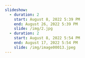 ```yaml
---
slideshow:
  - duration: 2
    start: August 8, 2022 5:39 PM
    end: August 26, 2022 5:39 PM
    slide: /img/2.jpg
  - duration: 2
    start: August 8, 2022 5:54 PM
    end: August 17, 2022 5:54 PM
    slide: /img/image00013.jpeg
---
```

